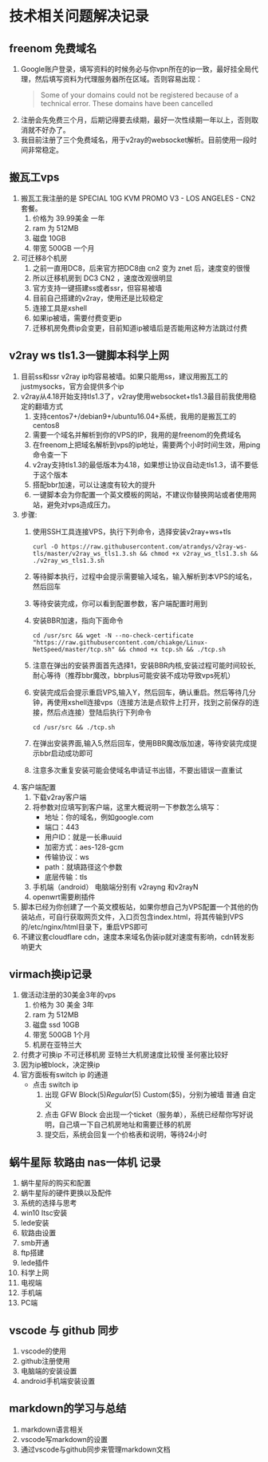 # 技术相关问题解决记录

## freenom 免费域名

1. Google账户登录，填写资料的时候务必与你vpn所在的ip一致，最好挂全局代理，然后填写资料为代理服务器所在区域。否则容易出现：
   > Some of your domains could not be registered because of a technical error. These domains have been cancelled
2. 注册会先免费三个月，后期记得要去续期，最好一次性续期一年以上，否则取消就不好办了。
3. 我目前注册了三个免费域名，用于v2ray的websocket解析。目前使用一段时间非常稳定。

## 搬瓦工vps

1. 搬瓦工我注册的是 SPECIAL 10G KVM PROMO V3 - LOS ANGELES - CN2 套餐。
   1. 价格为 39.99美金 一年
   2. ram 为 512MB
   3. 磁盘 10GB
   4. 带宽 500GB 一个月
2. 可迁移8个机房
   1. 之前一直用DC8，后来官方把DC8由 cn2 变为 znet 后，速度变的很慢
   2. 所以迁移机房到 DC3 CN2 ，速度改观很明显
   3. 官方支持一键搭建ss或者ssr，但容易被墙
   4. 目前自己搭建的v2ray，使用还是比较稳定
   5. 连接工具是xshell
   6. 如果ip被墙，需要付费变更ip
   7. 迁移机房免费ip会变更，目前知道ip被墙后是否能用这种方法跳过付费

## v2ray ws tls1.3一键脚本科学上网

1. 目前ss和ssr v2ray ip均容易被墙。如果只能用ss，建议用搬瓦工的justmysocks，官方会提供多个ip
2. v2ray从4.18开始支持tls1.3了，v2ray使用websocket+tls1.3最目前我使用稳定的翻墙方式
   1. 支持centos7+/debian9+/ubuntu16.04+系统，我用的是搬瓦工的centos8
   2. 需要一个域名并解析到你的VPS的IP，我用的是freenom的免费域名
   3. 在freenom上把域名解析到vps的ip地址，需要两个小时时间生效，用ping命令查一下
   4. v2ray支持tls1.3的最低版本为4.18，如果想让协议自动走tls1.3，请不要低于这个版本
   5. 搭配bbr加速，可以让速度有较大的提升
   6. 一键脚本会为你配置一个英文模板的网站，不建议你替换网站或者使用网站，避免对vps造成压力。
3. 步骤:
   1. 使用SSH工具连接VPS，执行下列命令，选择安装v2ray+ws+tls
        >
       ``` shell
       curl -O https://raw.githubusercontent.com/atrandys/v2ray-ws-tls/master/v2ray_ws_tls1.3.sh && chmod +x v2ray_ws_tls1.3.sh && ./v2ray_ws_tls1.3.sh
       ```

   2. 等待脚本执行，过程中会提示需要输入域名，输入解析到本VPS的域名，然后回车
   3. 等待安装完成，你可以看到配置参数，客户端配置时用到
   4. 安装BBR加速，指向下面命令
        >
       ``` shell
      cd /usr/src && wget -N --no-check-certificate "https://raw.githubusercontent.com/chiakge/Linux-NetSpeed/master/tcp.sh" && chmod +x tcp.sh && ./tcp.sh
       ```

   5. 注意在弹出的安装界面首先选择1，安装BBR内核,安装过程可能时间较长,耐心等待（推荐bbr魔改，bbrplus可能安装不成功导致vps死机）
   6. 安装完成后会提示重启VPS,输入Y，然后回车，确认重启。然后等待几分钟，再使用xshell连接vps（连接方法是点软件上打开，找到之前保存的连接，然后点连接）登陆后执行下列命令
        >
       ``` shell
      cd /usr/src && ./tcp.sh
       ```

   7. 在弹出安装界面,输入5,然后回车，使用BBR魔改版加速，等待安装完成提示bbr启动成功即可
   8. 注意多次重复安装可能会使域名申请证书出错，不要出错误一直重试
4. 客户端配置
   1. 下载v2ray客户端
   2. 将参数对应填写到客户端，这里大概说明一下参数怎么填写：
      * 地址：你的域名，例如google.com
      * 端口：443
      * 用户ID：就是一长串uuid
      * 加密方式：aes-128-gcm
      * 传输协议：ws
      * path：就填路径这个参数
      * 底层传输：tls
   3. 手机端（android） 电脑端分别有 v2rayng 和v2rayN
   4. openwrt需要刷插件
5. 脚本已经为你创建了一个英文模板站，如果你想自己为VPS配置一个其他的伪装站点，可自行获取网页文件，入口页包含index.html，将其传输到VPS的/etc/nginx/html目录下，重启VPS即可
6. 不建议套cloudflare cdn，速度本来域名伪装ip就对速度有影响，cdn转发影响更大

## virmach换ip记录

1. 做活动注册的30美金3年的vps
   1. 价格为 30 美金 3年
   2. ram 为 512MB
   3. 磁盘 ssd 10GB
   4. 带宽 500GB 1个月
   5. 机房在亚特兰大
2. 付费才可换ip 不可迁移机房 亚特兰大机房速度比较慢 圣何塞比较好
3. 因为ip被block，决定换ip
4. 官方面板有switch ip 的通道
   * 点击 switch ip
      1. 出现 GFW Block($5) Regular($5) Custom($5)，分别为被墙 普通 自定义
      2. 点击 GFW Block 会出现一个ticket（服务单），系统已经帮你写好说明，自己填一下自己机房地址和需要迁移的机房
      3. 提交后，系统会回复一个价格表和说明，等待24小时

## 蜗牛星际 软路由 nas一体机 记录

1. 蜗牛星际的购买和配置
2. 蜗牛星际的硬件更换以及配件
3. 系统的选择与思考
4. win10 ltsc安装
5. lede安装
6. 软路由设置
7. smb开通
8. ftp搭建
9. lede插件
10. 科学上网
11. 电视端
12. 手机端
13. PC端

## vscode 与 github 同步

1. vscode的使用
2. github注册使用
3. 电脑端的安装设置
4. android手机端安装设置

## markdown的学习与总结

1. markdown语言相关
2. vscode写markdown的设置
3. 通过vscode与github同步来管理markdown文档
